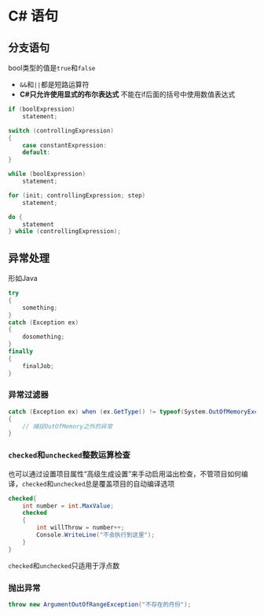 # C# 语句

## 分支语句

bool类型的值是`true`和`false`

- `&&`和`||`都是短路运算符
- **C#只允许使用显式的布尔表达式** 不能在if后面的括号中使用数值表达式

```cs
if (boolExpression)
    statement;

switch (controllingExpression)
{
    case constantExpression:
    default:
}

while (boolExpression)
    statement;

for (init; controllingExpression; step)
    statement;

do {
    statement
} while (controllingExpression);
```

## 异常处理

形如Java

```cs
try
{
    something;
}
catch (Exception ex)
{
    dosomething;
}
finally
{
    finalJob;
}
```

### 异常过滤器

```cs
catch (Exception ex) when (ex.GetType() != typeof(System.OutOfMemoryException))
{
    // 捕捉OutOfMemory之外的异常
}
```

### `checked`和`unchecked`整数运算检查

也可以通过设置项目属性“高级生成设置”来手动启用溢出检查，不管项目如何编译，`checked`和`unchecked`总是覆盖项目的自动编译选项

```cs
checked{
    int number = int.MaxValue;
    checked
    {
        int willThrow = number++;
        Console.WriteLine("不会执行到这里");
    }
}
```

`checked`和`unchecked`只适用于浮点数

### 抛出异常

```cs
throw new ArgumentOutOfRangeException("不存在的月份");
```

